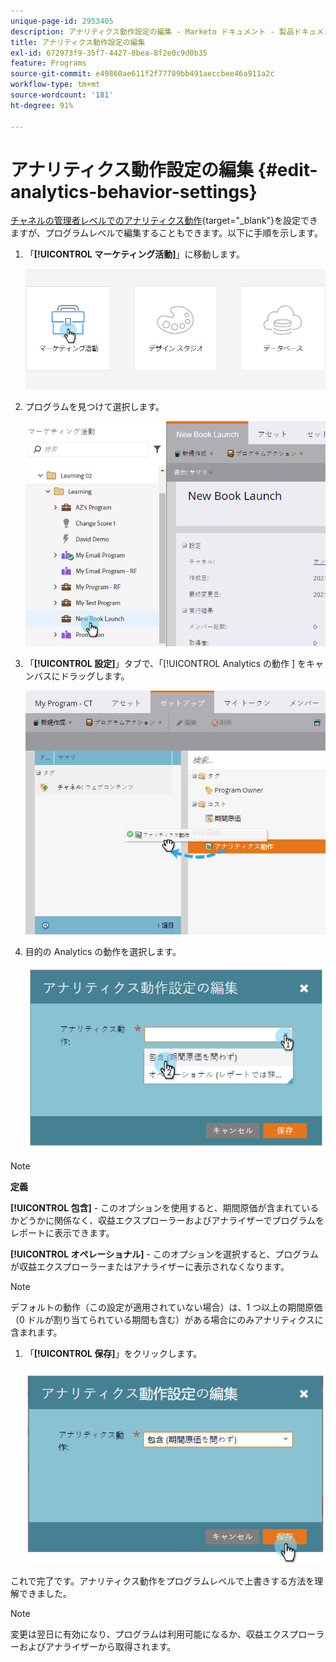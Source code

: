 ```yaml
---
unique-page-id: 2953405
description: アナリティクス動作設定の編集 - Marketo ドキュメント - 製品ドキュメント
title: アナリティクス動作設定の編集
exl-id: 672973f9-35f7-4427-8bea-8f2e0c9d0b35
feature: Programs
source-git-commit: e49860ae611f2f77789bb491aeccbee46a911a2c
workflow-type: tm+mt
source-wordcount: '181'
ht-degree: 91%

---
```


# アナリティクス動作設定の編集 {#edit-analytics-behavior-settings}

[チャネルの管理者レベルでのアナリティクス動作](/help/marketo/product-docs/reporting/revenue-cycle-analytics/program-analytics/make-a-program-without-a-period-cost-available-in-revenue-explorer-and-analyzers.md){target="_blank"}を設定できますが、プログラムレベルで編集することもできます。以下に手順を示します。

1. 「**[!UICONTROL マーケティング活動]**」に移動します。

   ![](assets/login-marketing-activities-2.png)

1. プログラムを見つけて選択します。

   ![](assets/image2014-9-24-11-3a40-3a57.png)

1. 「**[!UICONTROL 設定]**」タブで、「[!UICONTROL Analytics の動作 &#x200B;] をキャンバスにドラッグします。

   ![](assets/image2014-9-24-11-3a41-3a2.png)

1. 目的の Analytics の動作を選択します。

   ![](assets/image2014-9-24-11-3a42-3a0.png)

>[!NOTE]
>
>**定義**
>
>**[!UICONTROL 包含]** - このオプションを使用すると、期間原価が含まれているかどうかに関係なく、収益エクスプローラーおよびアナライザーでプログラムをレポートに表示できます。
>
>**[!UICONTROL オペレーショナル]** - このオプションを選択すると、プログラムが収益エクスプローラーまたはアナライザーに表示されなくなります。

>[!NOTE]
>
>デフォルトの動作（この設定が適用されていない場合）は、1 つ以上の期間原価（0 ドルが割り当てられている期間も含む）がある場合にのみアナリティクスに含まれます。

1. 「**[!UICONTROL 保存]**」をクリックします。

   ![](assets/image2014-9-24-11-3a42-3a6.png)

これで完了です。アナリティクス動作をプログラムレベルで上書きする方法を理解できました。

>[!NOTE]
>
>変更は翌日に有効になり、プログラムは利用可能になるか、収益エクスプローラーおよびアナライザーから取得されます。
